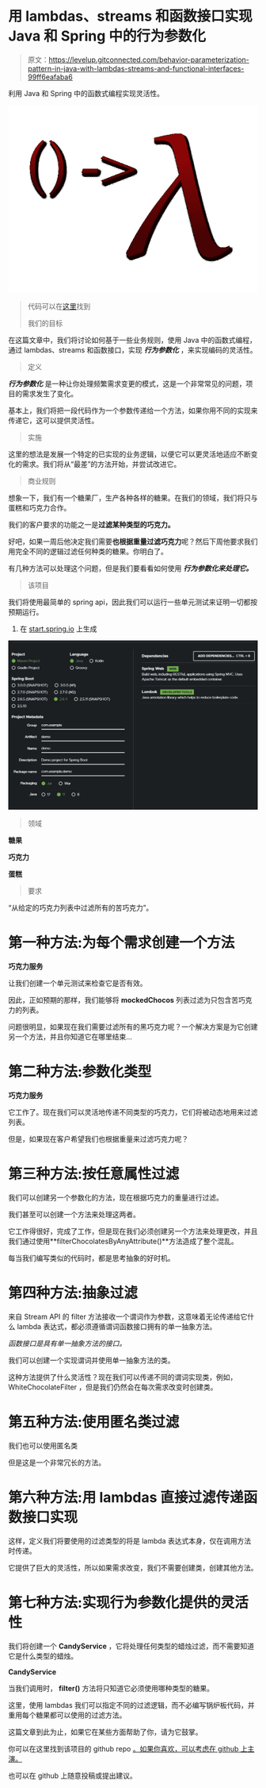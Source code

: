 # 用 lambdas、streams 和函数接口实现 Java 和 Spring 中的行为参数化

> 原文：<https://levelup.gitconnected.com/behavior-parameterization-pattern-in-java-with-lambdas-streams-and-functional-interfaces-99ff6eafaba6>

利用 Java 和 Spring 中的函数式编程实现灵活性。

![](img/7328786c532f0347fa4d7e66dad512d8.png)

> 代码可以在[这里](https://github.com/pedroluiznogueira/medium-behavior-parameterization)找到
> 
> 我们的目标

在这篇文章中，我们将讨论如何基于一些业务规则，使用 Java 中的函数式编程，通过 lambdas、streams 和函数接口，实现 ***行为参数化*** ，来实现编码的灵活性。

> 定义

***行为参数化*** 是一种让你处理频繁需求变更的模式，这是一个非常常见的问题，项目的需求发生了变化。

基本上，我们将把一段代码作为一个参数传递给一个方法，如果你用不同的实现来传递它，这可以提供灵活性。

> 实施

这里的想法是发展一个特定的已实现的业务逻辑，以便它可以更灵活地适应不断变化的需求。我们将从“最差”的方法开始，并尝试改进它。

> 商业规则

想象一下，我们有一个糖果厂，生产各种各样的糖果。在我们的领域，我们将只与蛋糕和巧克力合作。

我们的客户要求的功能之一是**过滤某种类型的巧克力。**

好吧，如果一周后他决定我们需要**也根据重量过滤巧克力**呢？然后下周他要求我们用完全不同的逻辑过滤任何种类的糖果。你明白了。

有几种方法可以处理这个问题，但是我们要看看如何使用 ***行为参数化来处理它。***

> 该项目

我们将使用最简单的 spring api，因此我们可以运行一些单元测试来证明一切都按预期运行。

1.  在 [start.spring.io](https://start.spring.io/) 上生成

![](img/6933f362a57f472d25c4ec6b480b3fdd.png)

> 领域

**糖果**

**巧克力**

**蛋糕**

> 要求

“从给定的巧克力列表中过滤所有的苦巧克力”。

# 第一种方法:为每个需求创建一个方法

**巧克力服务**

让我们创建一个单元测试来检查它是否有效。

因此，正如预期的那样，我们能够将 **mockedChocos** 列表过滤为只包含苦巧克力的列表。

问题很明显，如果现在我们需要过滤所有的黑巧克力呢？一个解决方案是为它创建另一个方法，并且你知道它在哪里结束…

# 第二种方法:参数化类型

**巧克力服务**

它工作了。现在我们可以灵活地传递不同类型的巧克力，它们将被动态地用来过滤列表。

但是，如果现在客户希望我们也根据重量来过滤巧克力呢？

# 第三种方法:按任意属性过滤

我们可以创建另一个参数化的方法，现在根据巧克力的重量进行过滤。

我们甚至可以创建一个方法来处理这两者。

它工作得很好，完成了工作，但是现在我们必须创建另一个方法来处理更改，并且我们通过使用**filterChocolatesByAnyAttribute()**方法造成了整个混乱。

每当我们编写类似的代码时，都是思考抽象的好时机。

# 第四种方法:抽象过滤

来自 Stream API 的 filter 方法接收一个谓词<t>作为参数，这意味着无论传递给它什么 lambda 表达式，都必须遵循谓词<t>函数接口拥有的单一抽象方法。</t></t>

*函数接口是具有单一抽象方法的接口。*

我们可以创建一个实现谓词<t>并使用单一抽象方法的类。</t>

这种方法提供了什么灵活性？现在我们可以传递不同的谓词实现类，例如，WhiteChocolateFilter <t>，但是我们仍然会在每次需求改变时创建类。</t>

# 第五种方法:使用匿名类过滤

我们也可以使用匿名类

但是这是一个非常冗长的方法。

# 第六种方法:用 lambdas 直接过滤传递函数接口实现

这样，定义我们将要使用的过滤类型的将是 lambda 表达式本身，仅在调用方法时传递。

它提供了巨大的灵活性，所以如果需求改变，我们不需要创建类，创建其他方法。

# 第七种方法:实现行为参数化提供的灵活性

我们将创建一个 **CandyService** ，它将处理任何类型的蜡烛过滤，而不需要知道它是什么类型的蜡烛。

**CandyService**

当我们调用时， **filter()** 方法将只知道它必须使用哪种类型的糖果。

这里，使用 lambdas 我们可以指定不同的过滤逻辑，而不必编写锅炉板代码，并重用每个糖果都可以使用的过滤方法。

这篇文章到此为止，如果它在某些方面帮助了你，请为它鼓掌。

你可以在这里找到该项目的 github repo [。如果你喜欢，可以考虑在 github 上主演。](https://github.com/pedroluiznogueira/medium-behavior-parameterization)

也可以在 github 上随意投稿或提出建议。